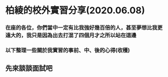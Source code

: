 # 柏綾的校外實習分享(2020.06.08)
### 在座的各位，你們當中一定有比我強好幾百倍的人，甚至夢想比我更遠大的，我只是因為出去打混了四個月才之所以站在這邊
### 以下整理一些關於我實習的事前、中、後的心得(收穫)
## 先來談談面試吧
